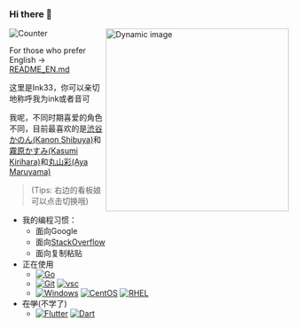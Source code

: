 ### Hi there 👋

<a href="https://api.smlk.org/v1/profile/switch?redirect=https://github.com/Ink-33" >
  <img align="right" src="https://api.smlk.org/v1/profile/image" width="330px" alt= "Dynamic image" title="Click to switch!" />
</a>

![Counter](https://count.getloli.com/get/@Ink33?theme=rule34)

For those who prefer English -> [README_EN.md](README_EN.md)

这里是Ink33，你可以亲切地称呼我为ink或者音可

我呢，不同时期喜爱的角色不同，目前最喜欢的是[渋谷かのん(Kanon Shibuya)](https://www.lovelive-anime.jp/yuigaoka/member/)和[霧原かすみ(Kasumi Kirihara)](https://priconne-redive.jp/ele-wp/wp-content/themes/redive/character/35.php)和[丸山彩(Aya Maruyama)](https://bang-dream.bushimo.jp/character/maruyama-aya/)

>(Tips: 右边的看板娘可以点击切换哦)

- 我的编程习惯：
  - 面向Google
  - 面向[StackOverflow](https://stackoverflow.com/users/12869375/ink33?tab=profile)
  - 面向复制粘贴
- 正在使用
  - [![Go](https://img.shields.io/badge/-Go-00ACD7?style=flat-square&logo=Go&logoColor=fff)](https://golang.org)
  - [![Git](https://img.shields.io/badge/-Git-f05032?style=flat-square&logo=git&logoColor=white)](https://git-scm.com/)  [![vsc](https://img.shields.io/badge/-Visual%20Studio%20Code%20Insider-24BFA5?style=flat-square&logo=visual-studio-code)](https://code.visualstudio.com/)
  - [![Windows](https://img.shields.io/badge/Windows11-0078d7?style=flat-square&logo=windows&logoColor=fff)](https://blogs.windows.com/)  [![CentOS](https://img.shields.io/badge/-CentOS-262474?logo=centos&style=flat-square)](https://www.centos.org/) [![RHEL](https://img.shields.io/badge/-RHEL-ee0000?logo=Red%20Hat&style=flat-square)](https://www.redhat.com/en/technologies/linux-platforms/enterprise-linux)
- ~~在学~~(不学了)
  - [![Flutter](https://img.shields.io/badge/-Flutter-1389FD?style=flat-square&logo=Flutter)](https://flutter.dev/)  [![Dart](https://img.shields.io/badge/-Dart-15202F?style=flat-square&logo=Dart)](https://dart.dev/)
  
